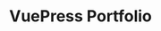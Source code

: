 ---
layout: single
title: VuePress Portfolio
creator: forestry.io
creator_url: https://forestry.io
date_added: 2019-01-05
site_description: This is a portfolio built with VuePress by forestry.io
site_url: https://vuepress-portfolio.netlify.com
site_screenshots:
  - sites/portfolio.jpg
  - sites/portfolio-post.jpg
site_tags:
  - portfolio
---